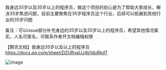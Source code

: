 我身边35岁以及35岁以上的程序员，做这个项目的初心是为了帮助大家成长，解决35岁焦虑问题，目前主要聚焦在35岁程序员这个行业，后续可以拓展到其他行业的35岁问题


备注：可以issue部分补充身边的35岁以及35岁以上的程序员，希望其他情况属实，人名可匿名，可联系作者开文档编辑权限


【腾讯文档】我身边35岁以及以上的程序员
https://docs.qq.com/sheet/DZURyaUJ4b1duRkdT

![image](https://user-images.githubusercontent.com/28300167/141725894-6279d330-88db-4628-a0df-7d50fbbc3a5a.png)
